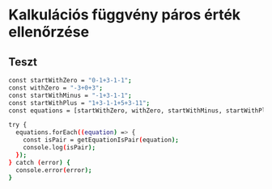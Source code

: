 # Kalkulációs függvény páros érték ellenőrzése

## Teszt

```bash
const startWithZero = "0-1+3-1-1";
const withZero = "-3+0+3";
const startWithMinus = "-1+3-1-1";
const startWithPlus = "1+3-1-1+5+3-11";
const equations = [startWithZero, withZero, startWithMinus, startWithPlus];

try {
  equations.forEach((equation) => {
    const isPair = getEquationIsPair(equation);
    console.log(isPair);
  });
} catch (error) {
  console.error(error);
}
```
